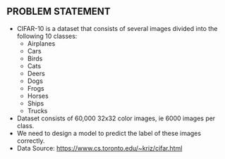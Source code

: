 ## PROBLEM STATEMENT 
- CIFAR-10 is a dataset that consists of several images divided into the following 10 classes:
    - Airplanes
    - Cars
    - Birds
    - Cats
    - Deers
    - Dogs
    - Frogs
    - Horses
    - Ships
    - Trucks
- Dataset consists of 60,000 32x32 color images, ie 6000 images per class. 
- We need to design a model to predict the label of these images correctly. 
- Data Source: https://www.cs.toronto.edu/~kriz/cifar.html
